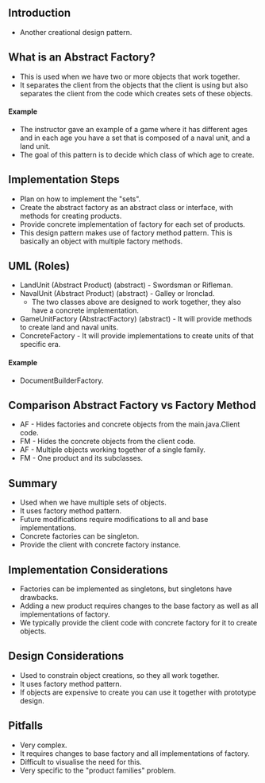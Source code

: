 ## Introduction

- Another creational design pattern.


## What is an Abstract Factory?
- This is used when we have two or more objects that work together.
- It separates the client from the objects that the client is using but also separates the client from the code
      which creates sets of these objects.


#### Example
- The instructor gave an example of a game where it has different ages and in each age you have a set that is
      composed of a naval unit, and a land unit.
- The goal of this pattern is to decide which class of which age to create.

## Implementation Steps

- Plan on how to implement the "sets".
-  Create the abstract factory as an abstract class or interface, with methods for creating products.
-  Provide concrete implementation of factory for each set of products.
-  This design pattern makes use of factory method pattern. This is basically an object with multiple factory
      methods.


## UML (Roles)
- LandUnit  (Abstract Product) (abstract) - Swordsman or Rifleman.
- NavalUnit (Abstract Product) (abstract) - Galley or Ironclad.
    - The two classes above are designed to work together, they also have a concrete implementation.
- GameUnitFactory (AbstractFactory) (abstract) - It will provide methods to create land and naval units.
- ConcreteFactory - It will provide implementations to create units of that specific era.


#### Example
- DocumentBuilderFactory.


## Comparison Abstract Factory vs Factory Method
- AF - Hides factories and concrete objects from the main.java.Client code.
- FM - Hides the concrete objects from the client code.
- AF - Multiple objects working together of a single family.
- FM - One product and its subclasses.


## Summary
- Used when we have multiple sets of objects.
- It uses factory method pattern.
- Future modifications require modifications to all and base implementations.
- Concrete factories can be singleton.
- Provide the client with concrete factory instance.

## Implementation Considerations

- Factories can be implemented as singletons, but singletons have drawbacks.
- Adding a new product requires changes to the base factory as well as all implementations of factory.
- We typically provide the client code with concrete factory for it to create objects.


## Design Considerations
- Used to constrain object creations, so they all work together.
- It uses factory method pattern.
- If objects are expensive to create you can use it together with prototype design.

## Pitfalls
- Very complex.
- It requires changes to base factory and all implementations of factory.
- Difficult to visualise the need for this.
- Very specific to the "product families" problem.